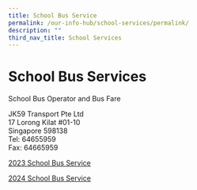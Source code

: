 ```yaml
---
title: School Bus Service
permalink: /our-info-hub/school-services/permalink/
description: ""
third_nav_title: School Services
---
```

# School Bus Services

School Bus Operator and Bus Fare

JK59 Transport Pte Ltd <br>
17 Lorong Kilat #01-10<br>
Singapore 598138<br>
Tel: 64655959<br>
Fax: 64665959<br>

[2023 School Bus Service](/files/Our%20Info%20Hub/2023%20zhps%20bus%20price%20lists.pdf)

[2024 School Bus Service](/files/Our%20Info%20Hub/2024%20zhps%20bus%20price%20list.pdf)